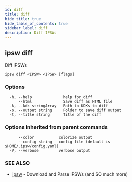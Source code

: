 ```yaml
---
id: diff
title: diff
hide_title: true
hide_table_of_contents: true
sidebar_label: diff
description: Diff IPSWs
---
```

## ipsw diff

Diff IPSWs

```
ipsw diff <IPSW> <IPSW> [flags]
```

### Options

```
  -h, --help              help for diff
      --html              Save diff as HTML file
  -k, --kdk stringArray   Path to KDKs to diff
  -o, --output string     Folder to save diff output
  -t, --title string      Title of the diff
```

### Options inherited from parent commands

```
      --color           colorize output
      --config string   config file (default is $HOME/.ipsw/config.yaml)
  -V, --verbose         verbose output
```

### SEE ALSO

* [ipsw](/docs/cli/ipsw)	 - Download and Parse IPSWs (and SO much more)

